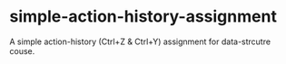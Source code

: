 # simple-action-history-assignment
A simple action-history (Ctrl+Z &amp; Ctrl+Y) assignment for data-strcutre couse.
